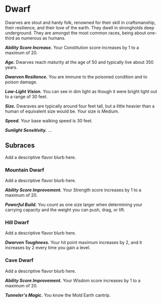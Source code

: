 # Dwarf

Dwarves are stout and hardy folk, renowned for their skill in craftsmanship, their resilience, and their love of the earth. They dwell in strongholds deep underground. They are amongst the most common races, being about one-third as numerous as humans.

***Ability Score Increase.*** Your Constitution score increases by 1 to a maximum of 20.

***Age.*** Dwarves reach maturity at the age of 50 and typically live about 350 years.

***Dwarven Resilience.*** You are immune to the poisoned condition and to poison damage.

***Low-Light Vision.*** You can see in dim light as though it were bright light out to a range of 30 feet.

***Size.*** Dwaraves are typically around four feet tall, but a little heavier than a human of equivalent size would be. Your size is Medium.

***Speed.*** Your base walking speed is 30 feet.

***Sunlight Sensitivity.*** ...

## Subraces

<note>
Add a descriptive flavor blurb here.
</note>

### Mountain Dwarf

<note>
Add a descriptive flavor blurb here.
</note>

***Ability Score Improvement.*** Your Strength score increases by 1 to a maximum of 20.

***Powerful Build.*** You count as one size larger when determining your carrying capacity and the weight you can push, drag, or lift.

### Hill Dwarf

<note>
Add a descriptive flavor blurb here.
</note>

***Dwarven Toughness.*** Your hit point maximum increases by 2, and it increases by 2 every time you gain a level.

### Cave Dwarf

<note>
Add a descriptive flavor blurb here.
</note>

***Ability Score Improvement.*** Your Wisdom score increases by 1 to a maximum of 20.

***Tunneler's Magic.*** You know the Mold Earth cantrip.